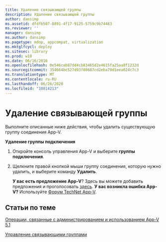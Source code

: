 ```yaml
---
title: Удаление связывающей группы
description: Удаление связывающей группы
author: dansimp
ms.assetid: dfdfb507-8891-4f17-9125-5759c9b74483
ms.reviewer: ''
manager: dansimp
ms.author: dansimp
ms.pagetype: mdop, appcompat, virtualization
ms.mktglfcycl: deploy
ms.sitesec: library
ms.prod: w10
ms.date: 06/16/2016
ms.openlocfilehash: 0e546cab87dd4cb83465d2e4615fa25aa8f1232d
ms.sourcegitcommit: 354664bc527d93f80687cd2eba70d1eea024c7c3
ms.translationtype: MT
ms.contentlocale: ru-RU
ms.lasthandoff: 06/26/2020
ms.locfileid: "10814213"
---
```

# Удаление связывающей группы


Выполните описанные ниже действия, чтобы удалить существующую группу соединения App-V.

**Удаление группы подключения**

1.  Откройте консоль управления App-V и выберите **группы подключения**.

2.  Щелкните правой кнопкой мыши группу соединения, которую нужно удалить, и выберите команду **Удалить**.

    **У вас есть предложение App-V**? Здесь вы можете добавить предложения и проголосовать [здесь](http://appv.uservoice.com/forums/280448-microsoft-application-virtualization). **У вас возникла ошибка App-V?** Используйте [Форум TechNet App-V](https://social.technet.microsoft.com/Forums/home?forum=mdopappv).

## Статьи по теме


[Операции, связанные с администрированием и использованием App-V 5.1](operations-for-app-v-51.md)

[Управление связывающими группами](managing-connection-groups51.md)

 

 






